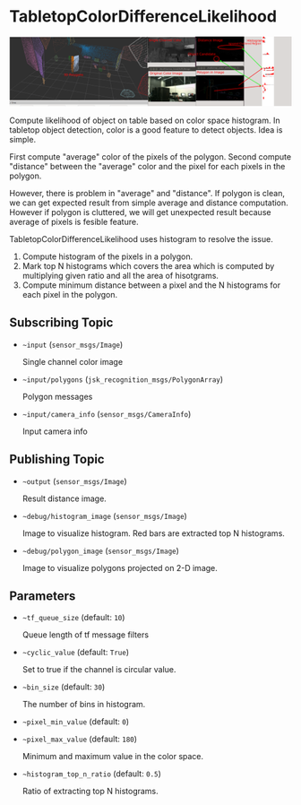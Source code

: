 # TabletopColorDifferenceLikelihood
![](images/tabletop_color_difference_likelihood.png)

Compute likelihood of object on table based on color space histogram.
In tabletop object detection, color is a good feature to detect objects.
Idea is simple.

First compute "average" color of the pixels of the polygon.
Second compute "distance" between the "average" color and the pixel for each pixels in the polygon.

However, there is problem in "average" and "distance".
If polygon is clean, we can get expected result from simple average and distance computation.
However if polygon is cluttered, we will get unexpected result because average of pixels is fesible
feature.

TabletopColorDifferenceLikelihood uses histogram to resolve the issue.

1. Compute histogram of the pixels in a polygon.
2. Mark top N histograms which covers the area which is computed
by multiplying given ratio and all the area of hisotgrams.
3. Compute minimum distance between a pixel and the N histograms for each pixel in the polygon.

## Subscribing Topic
* `~input` (`sensor_msgs/Image`)

  Single channel color image
* `~input/polygons` (`jsk_recognition_msgs/PolygonArray`)

  Polygon messages
* `~input/camera_info` (`sensor_msgs/CameraInfo`)

  Input camera info

## Publishing Topic
* `~output` (`sensor_msgs/Image`)

  Result distance image.
* `~debug/histogram_image` (`sensor_msgs/Image`)

  Image to visualize histogram. Red bars are extracted top N histograms.
* `~debug/polygon_image` (`sensor_msgs/Image`)

  Image to visualize polygons projected on 2-D image.

## Parameters
* `~tf_queue_size` (default: `10`)

  Queue length of tf message filters
* `~cyclic_value` (default: `True`)

  Set to true if the channel is circular value.
* `~bin_size` (default: `30`)

  The number of bins in histogram.
* `~pixel_min_value` (default: `0`)
* `~pixel_max_value` (default: `180`)

  Minimum and maximum value in the color space.
* `~histogram_top_n_ratio` (default: `0.5`)

  Ratio of extracting top N histograms.
